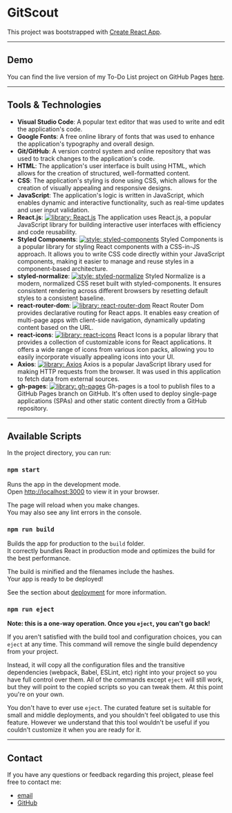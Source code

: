 # GitScout

This project was bootstrapped with [Create React App](https://github.com/facebook/create-react-app).

---

## Demo

You can find the live version of my To-Do List project on GitHub Pages [here](https://lenarmathias.github.io/git-scout/).

---

## Tools & Technologies

- **Visual Studio Code**: A popular text editor that was used to write and edit the application's code.
- **Google Fonts**: A free online library of fonts that was used to enhance the application's typography and overall design.
- **Git/GitHub**: A version control system and online repository that was used to track changes to the application's code.
- **HTML**: The application's user interface is built using HTML, which allows for the creation of structured, well-formatted content.
- **CSS**: The application's styling is done using CSS, which allows for the creation of visually appealing and responsive designs.
- **JavaScript**: The application's logic is written in JavaScript, which enables dynamic and interactive functionality, such as real-time updates and user input validation.
- **React.js**: [![library: React.js](https://img.shields.io/badge/library-⚛️%20React.js-61DAFB.svg)](https://reactjs.org/)
 The application uses React.js, a popular JavaScript library for building interactive user interfaces with efficiency and code reusability.
- **Styled Components**: [![style: styled-components](https://img.shields.io/badge/style-%F0%9F%92%85%20styled--components-orange.svg?colorB=daa357&colorA=db748e)](https://github.com/styled-components/styled-components) Styled Components is a popular library for styling React components with a CSS-in-JS approach. It allows you to write CSS code directly within your JavaScript components, making it easier to manage and reuse styles in a component-based architecture.
- **styled-normalize**: [![style: styled-normalize](https://img.shields.io/badge/style-%F0%9F%93%8C%20styled--normalize-yellow.svg)](https://github.com/sergeysova/styled-normalize) Styled Normalize is a modern, normalized CSS reset built with styled-components. It ensures consistent rendering across different browsers by resetting default styles to a consistent baseline.
- **react-router-dom**: [![library: react-router-dom](https://img.shields.io/badge/library-%F0%9F%8C%8E%20react--router--dom-green.svg)](https://github.com/ReactTraining/react-router) React Router Dom provides declarative routing for React apps. It enables easy creation of multi-page apps with client-side navigation, dynamically updating content based on the URL.
- **react-icons**: [![library: react-icons](https://img.shields.io/badge/library-%E2%9D%A4%EF%B8%8F%20react--icons-%239f4686)](https://react-icons.github.io/react-icons/) React Icons is a popular library that provides a collection of customizable icons for React applications. It offers a wide range of icons from various icon packs, allowing you to easily incorporate visually appealing icons into your UI.
- **Axios**: [![library: Axios](https://img.shields.io/badge/library-%F0%9F%94%97%20axios-purple.svg)](https://github.com/axios/axios) Axios is a popular JavaScript library used for making HTTP requests from the browser. It was used in this application to fetch data from external sources.
- **gh-pages**: [![library: gh-pages](https://img.shields.io/badge/library-%F0%9F%93%84%20gh--pages-orange.svg)](https://github.com/tschaub/gh-pages) Gh-pages is a tool to publish files to a GitHub Pages branch on GitHub. It's often used to deploy single-page applications (SPAs) and other static content directly from a GitHub repository.

---

## Available Scripts

In the project directory, you can run:

### `npm start`

Runs the app in the development mode.\
Open [http://localhost:3000](http://localhost:3000) to view it in your browser.

The page will reload when you make changes.\
You may also see any lint errors in the console.

### `npm run build`

Builds the app for production to the `build` folder.\
It correctly bundles React in production mode and optimizes the build for the best performance.

The build is minified and the filenames include the hashes.\
Your app is ready to be deployed!

See the section about [deployment](https://facebook.github.io/create-react-app/docs/deployment) for more information.

### `npm run eject`

**Note: this is a one-way operation. Once you `eject`, you can't go back!**

If you aren't satisfied with the build tool and configuration choices, you can `eject` at any time. This command will remove the single build dependency from your project.

Instead, it will copy all the configuration files and the transitive dependencies (webpack, Babel, ESLint, etc) right into your project so you have full control over them. All of the commands except `eject` will still work, but they will point to the copied scripts so you can tweak them. At this point you're on your own.

You don't have to ever use `eject`. The curated feature set is suitable for small and middle deployments, and you shouldn't feel obligated to use this feature. However we understand that this tool wouldn't be useful if you couldn't customize it when you are ready for it.

---

## Contact

If you have any questions or feedback regarding this project, please feel free to contact me:

- [email](lenarmathias@gmail.com)
- [GitHub](https://github.com/lenarmathias)